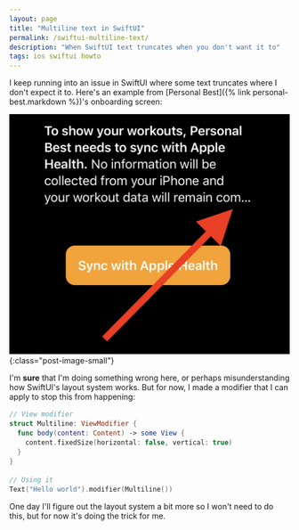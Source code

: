 ```yaml
---
layout: page
title: "Multiline text in SwiftUI"
permalink: /swiftui-multiline-text/
description: "When SwiftUI text truncates when you don't want it to"
tags: ios swiftui howto
---
```


I keep running into an issue in SwiftUI where some text truncates where I don't expect it to. Here's an example from [Personal Best]({% link personal-best.markdown %})'s onboarding screen:

![Example of text being truncated](/assets/post-images/multiline-text-example-1.jpg){:class="post-image-small"}

I'm **sure** that I'm doing something wrong here, or perhaps misunderstanding how SwiftUI's layout system works. But for now, I made a modifier that I can apply to stop this from happening:

```swift
// View modifier
struct Multiline: ViewModifier {
  func body(content: Content) -> some View {
    content.fixedSize(horizontal: false, vertical: true)
  }
}

// Using it
Text("Hello world").modifier(Multiline())
```

One day I'll figure out the layout system a bit more so I won't need to do this, but for now it's doing the trick for me.